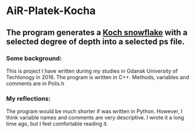 # AiR-Platek-Kocha

## The program generates a [Koch snowflake](https://en.wikipedia.org/wiki/Koch_snowflake "Wikipedia about Koch snowflake") with a selected degree of depth into a selected ps file.

### Some background:

This  is project I have written during my studies in Gdansk University of Techlonogy in 2016.
The program is written in C++.
Methods, variables and comments are in Polis.h


### My reflections:

The program would be much shorter if was written in Python.
However, I think variable names and comments are very descriptive.
I wrote it a long time ago, but I feel comfortable reading it.